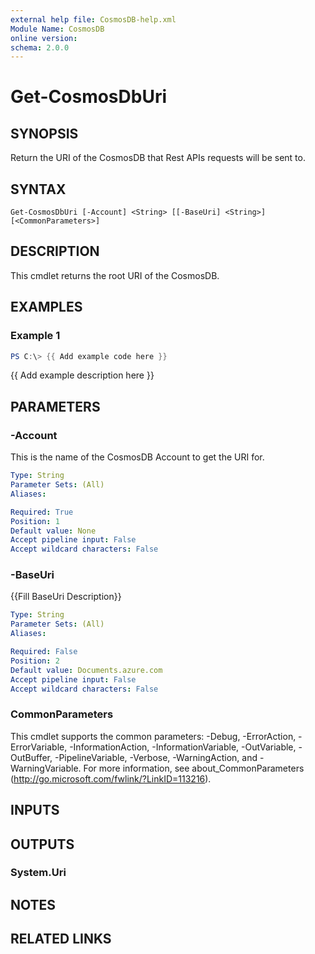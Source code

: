 ```yaml
---
external help file: CosmosDB-help.xml
Module Name: CosmosDB
online version:
schema: 2.0.0
---
```


# Get-CosmosDbUri

## SYNOPSIS
Return the URI of the CosmosDB that Rest APIs requests will
be sent to.

## SYNTAX

```
Get-CosmosDbUri [-Account] <String> [[-BaseUri] <String>] [<CommonParameters>]
```

## DESCRIPTION
This cmdlet returns the root URI of the CosmosDB.

## EXAMPLES

### Example 1
```powershell
PS C:\> {{ Add example code here }}
```

{{ Add example description here }}

## PARAMETERS

### -Account
This is the name of the CosmosDB Account to get the URI
for.

```yaml
Type: String
Parameter Sets: (All)
Aliases:

Required: True
Position: 1
Default value: None
Accept pipeline input: False
Accept wildcard characters: False
```

### -BaseUri
{{Fill BaseUri Description}}

```yaml
Type: String
Parameter Sets: (All)
Aliases:

Required: False
Position: 2
Default value: Documents.azure.com
Accept pipeline input: False
Accept wildcard characters: False
```

### CommonParameters
This cmdlet supports the common parameters: -Debug, -ErrorAction, -ErrorVariable, -InformationAction, -InformationVariable, -OutVariable, -OutBuffer, -PipelineVariable, -Verbose, -WarningAction, and -WarningVariable. For more information, see about_CommonParameters (http://go.microsoft.com/fwlink/?LinkID=113216).

## INPUTS

## OUTPUTS

### System.Uri

## NOTES

## RELATED LINKS
